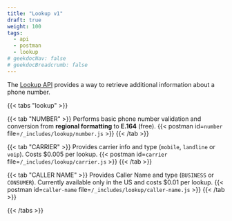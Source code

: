 ```yaml
---
title: "Lookup v1"
draft: true
weight: 100
tags:
  - api
  - postman
  - lookup
# geekdocNav: false
# geekdocBreadcrumb: false
---
```


The [Lookup API](https://www.twilio.com/docs/lookup/api) provides a way to retrieve additional information about a phone number.

{{< tabs "lookup" >}}

{{< tab "NUMBER" >}}
Performs basic phone number validation and conversion from **regional formatting** to **E.164** (free).
{{< postman id=`number` file=`/_includes/lookup/number.js` >}}
{{< /tab >}}

{{< tab "CARRIER" >}}
Provides carrier info and type (`mobile`, `landline` or `voip`). Costs $0.005 per lookup.
{{< postman id=`carrier` file=`/_includes/lookup/carrier.js` >}}
{{< /tab >}}

{{< tab "CALLER NAME" >}}
Provides Caller Name and type (`BUSINESS` or `CONSUMER`). Currently available only in the US and costs $0.01 per lookup.
{{< postman id=`caller-name` file=`/_includes/lookup/caller-name.js` >}}
{{< /tab >}}

{{< /tabs >}}
